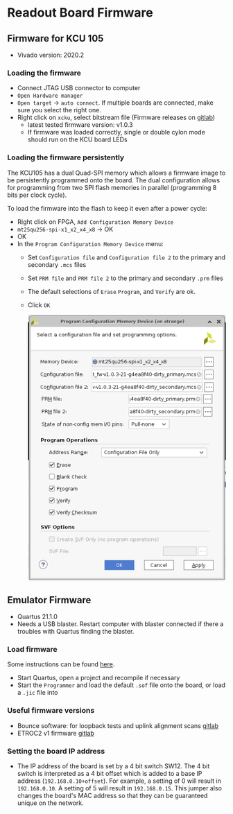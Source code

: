 # Readout Board Firmware

## Firmware for KCU 105

- Vivado version: 2020.2

### Loading the firmware

- Connect JTAG USB connector to computer
- `Open Hardware manager`
- `Open target` -> `auto connect`. If multiple boards are connected, make sure you select the right one.
- Right click on `xcku`, select bitstream file (Firmware releases on [gitlab](https://gitlab.cern.ch/cms-etl-electronics/module_test_fw/-/releases))
  - latest tested firmware version: v1.0.3
  - If firmware was loaded correctly, single or double cylon mode should run on the KCU board LEDs

### Loading the firmware persistently

The KCU105 has a dual Quad-SPI memory which allows a firmware image to be persistently programmed onto the board. The dual configuration allows for programming from two SPI flash memories in parallel (programming 8 bits per clock cycle).

To load the firmware into the flash to keep it even after a power cycle:

- Right click on FPGA, `Add Configuration Memory Device`
- `mt25qu256-spi-x1_x2_x4_x8` -> OK
- OK
- In the `Program Configuration Memory Device` menu:
  - Set `Configuration file` and `Configuration file 2` to the primary and secondary `.mcs` files
  - Set `PRM file` and `PRM file 2` to the primary and secondary `.prm` files
  - The default selections of `Erase` `Program`, and `Verify` are ok.
  - Click `OK`

    ![vivado_prom_config](vivado_x8.png)

## Emulator Firmware

- Quartus 21.1.0
- Needs a USB blaster. Restart computer with blaster connected if there a troubles with Quartus finding the blaster.

### Load firmware

Some instructions can be found [here](https://gitlab.cern.ch/cms-etl-electronics/etroc-emulator/-/blob/master/ETROC%20emulator%20version%201/Firmware20210608/Software_quick_start.pdf).

- Start Quartus, open a project and recompile if necessary
- Start the `Programmer` and load the default `.sof` file onto the board, or load a `.jic` file into

### Useful firmware versions

- Bounce software: for loopback tests and uplink alignment scans [gitlab](https://gitlab.cern.ch/cms-etl-electronics/etroc-emulator/-/tree/master/ETROC%20emulator%20version%201/Bounce%20test%20firmware)
- ETROC2 v1 firmware [gitlab](https://gitlab.cern.ch/cms-etl-electronics/etroc-emulator/-/tree/master/ETROC%20emulator%20version%201/Firmware20210829)

### Setting the board IP address

- The IP address of the board is set by a 4 bit switch SW12. The 4 bit switch is interpreted as a 4 bit offset which is added to a base IP address (`192.168.0.10+offset`). For example, a setting of 0 will result in `192.168.0.10`. A setting of 5 will result in `192.168.0.15`. This jumper also changes the board's MAC address so that they can be guaranteed unique on the network.
